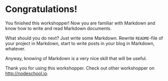 # Congratulations!

You finished this workshopper! Now you are familiar with Markdown and know how to write and read Markdown documents.

What should you do next? Just write some Markdown. Rewrite `README`-file of your project in Markdown, start to write posts in your blog in Markdown, whatever.

Anyway, knowing of Markdown is a very nice skill that will be useful.

Thank you for using this workshopper. Check out other workshopper on <http://nodeschool.io>.
